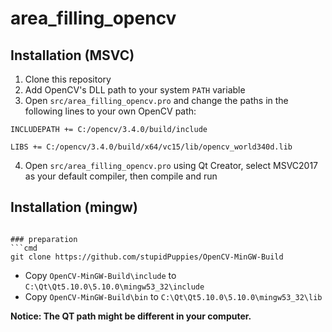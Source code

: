 # area_filling_opencv

## Installation (MSVC)
1. Clone this repository
2. Add OpenCV's DLL path to your system ```PATH``` variable
3. Open ```src/area_filling_opencv.pro``` and change the paths in the following lines to your own OpenCV path:
```
INCLUDEPATH += C:/opencv/3.4.0/build/include

LIBS += C:/opencv/3.4.0/build/x64/vc15/lib/opencv_world340d.lib
```
4. Open ```src/area_filling_opencv.pro``` using Qt Creator, select MSVC2017 as your default compiler, then compile and run

## Installation (mingw)
```

### preparation
```cmd
git clone https://github.com/stupidPuppies/OpenCV-MinGW-Build
```
- Copy `OpenCV-MinGW-Build\include` to `C:\Qt\Qt5.10.0\5.10.0\mingw53_32\include` 
- Copy `OpenCV-MinGW-Build\bin` to `C:\Qt\Qt5.10.0\5.10.0\mingw53_32\lib` 

**Notice: The QT path might be different in your computer.**